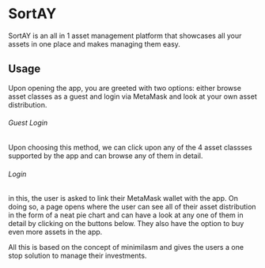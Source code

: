 # SortAY
SortAY is an all in 1 asset management platform that showcases all your assets in one place and makes managing them easy.

## Usage
Upon opening the app, you are greeted with two options: either browse asset classes as a guest and login via MetaMask and look at your own asset distribution.

###### Guest Login
Upon choosing this method, we can click upon any of the 4 asset classses supported by the app and can browse any of them in detail.

###### Login
in this, the user is asked to link their MetaMask wallet with the app. On doing so, a page opens where the user can see all of their asset distribution in the form of a neat pie chart and can have a look at any one of them in detail by clicking on the buttons below.
They also have the option to buy even more assets in the app.

All this is based on the concept of minimilasm and gives the users a one stop solution to manage their investments.
